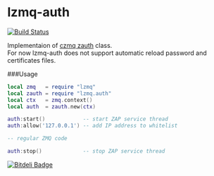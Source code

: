 lzmq-auth
=========
[![Build Status](https://travis-ci.org/moteus/lzmq-auth.png?branch=master)](https://travis-ci.org/moteus/lzmq-auth)

Implementaion of [czmq zauth](http://czmq.zeromq.org/manual:zauth) class.<br/>
For now lzmq-auth does not support automatic reload password and certificates files.

###Usage
```lua
local zmq   = require "lzmq"
local zauth = require "lzmq.auth"
local ctx   = zmq.context()
local auth  = zauth.new(ctx)

auth:start()            -- start ZAP service thread
auth:allow('127.0.0.1') -- add IP address to whitelist

-- regular ZMQ code

auth:stop()             -- stop ZAP service thread

```

[![Bitdeli Badge](https://d2weczhvl823v0.cloudfront.net/moteus/lzmq-auth/trend.png)](https://bitdeli.com/free "Bitdeli Badge")

